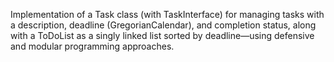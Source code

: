 Implementation of a Task class (with TaskInterface) for managing tasks with a description, deadline (GregorianCalendar), 
and completion status, along with a ToDoList as a singly linked list sorted by deadline—using defensive and modular programming approaches.
